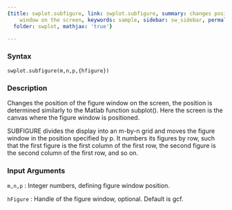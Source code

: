 ```yaml
---
{title: swplot.subfigure, link: swplot.subfigure, summary: changes position of figure
    window on the screen, keywords: sample, sidebar: sw_sidebar, permalink: swplot_subfigure.html,
  folder: swplot, mathjax: 'true'}

---
```


### Syntax

`swplot.subfigure(m,n,p,{hfigure})`

### Description

Changes the position of the figure window on the screen, the position is
determined similarly to the Matlab function subplot(). Here the screen is
the canvas where the figure window is positioned.
 
SUBFIGURE divides the display into an m-by-n grid and moves the figure
window in the position specified by p. It numbers its figures by row,
such that the first figure is the first column of the first row, the
second figure is the second column of the first row, and so on.
 

### Input Arguments

`m,n,p`
: Integer numbers, defining figure window position.

`hFigure`
: Handle of the figure window, optional. Default is gcf.

